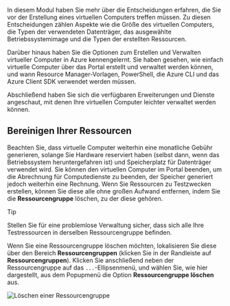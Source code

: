 In diesem Modul haben Sie mehr über die Entscheidungen erfahren, die Sie vor der Erstellung eines virtuellen Computers treffen müssen. Zu diesen Entscheidungen zählen Aspekte wie die Größe des virtuellen Computers, die Typen der verwendeten Datenträger, das ausgewählte Betriebssystemimage und die Typen der erstellten Ressourcen.

Darüber hinaus haben Sie die Optionen zum Erstellen und Verwalten virtueller Computer in Azure kennengelernt. Sie haben gesehen, wie einfach virtuelle Computer über das Portal erstellt und verwaltet werden können, und wann Resource Manager-Vorlagen, PowerShell, die Azure CLI und das Azure Client SDK verwendet werden müssen.

Abschließend haben Sie sich die verfügbaren Erweiterungen und Dienste angeschaut, mit denen Ihre virtuellen Computer leichter verwaltet werden können.

## <a name="cleanup-your-resources"></a>Bereinigen Ihrer Ressourcen

Beachten Sie, dass virtuelle Computer weiterhin eine monatliche Gebühr generieren, solange Sie Hardware reserviert haben (selbst dann, wenn das Betriebssystem heruntergefahren ist) und Speicherplatz für Datenträger verwendet wird. Sie können den virtuellen Computer im Portal beenden, um die Abrechnung für Computedienste zu beenden, der Speicher generiert jedoch weiterhin eine Rechnung. Wenn Sie Ressourcen zu Testzwecken erstellen, können Sie diese alle ohne großen Aufwand entfernen, indem Sie die **Ressourcengruppe** löschen, zu der diese gehören.

> [!TIP]
> Stellen Sie für eine problemlose Verwaltung sicher, dass sich alle Ihre Testressourcen in derselben Ressourcengruppe befinden.

Wenn Sie eine Ressourcengruppe löschen möchten, lokalisieren Sie diese über den Bereich **Ressourcengruppen** (klicken Sie in der Randleiste auf **Ressourcengruppen**). Klicken Sie anschließend neben der Ressourcengruppe auf das `...`-Ellipsenmenü, und wählen Sie, wie hier dargestellt, aus dem Popupmenü die Option **Ressourcengruppe löschen** aus.

![Löschen einer Ressourcengruppe](../media-draft/7-delete-rgs.png)
